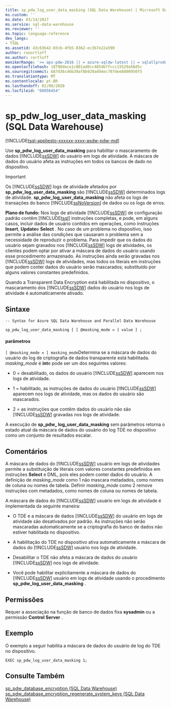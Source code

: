 ```yaml
---
title: sp_pdw_log_user_data_masking (SQL Data Warehouse) | Microsoft Docs
ms.custom: ''
ms.date: 03/14/2017
ms.service: sql-data-warehouse
ms.reviewer: ''
ms.topic: language-reference
dev_langs:
- TSQL
ms.assetid: 43c63b42-03cb-4fb5-8362-ec3b7e22a590
author: ronortloff
ms.author: rortloff
monikerRange: '>= aps-pdw-2016 || = azure-sqldw-latest || = sqlallproducts-allversions'
ms.openlocfilehash: 18798dece1c801ad0cc4854b7fccc15529a56d5c
ms.sourcegitcommit: b87d36c46b39af8b929ad94ec707dee8800950f5
ms.translationtype: MT
ms.contentlocale: pt-BR
ms.lasthandoff: 02/08/2020
ms.locfileid: "68056454"
---
```

# <a name="sp_pdw_log_user_data_masking-sql-data-warehouse"></a>sp_pdw_log_user_data_masking (SQL Data Warehouse)
[!INCLUDE[tsql-appliesto-xxxxxx-xxxx-asdw-pdw-md](../../includes/tsql-appliesto-xxxxxx-xxxx-asdw-pdw-md.md)]

  Use **sp_pdw_log_user_data_masking** para habilitar o mascaramento de dados [!INCLUDE[ssSDW](../../includes/sssdw-md.md)] do usuário em logs de atividade. A máscara de dados do usuário afeta as instruções em todos os bancos de dado no dispositivo.  
  
> [!IMPORTANT]  
>  Os [!INCLUDE[ssSDW](../../includes/sssdw-md.md)] logs de atividade afetados por **sp_pdw_log_user_data_masking** são [!INCLUDE[ssSDW](../../includes/sssdw-md.md)] determinados logs de atividade. **sp_pdw_log_user_data_masking** não afeta os logs de transações do banco [!INCLUDE[ssNoVersion](../../includes/ssnoversion-md.md)] de dados ou os logs de erros.  
  
 **Plano de fundo:** Nos logs de atividade [!INCLUDE[ssSDW](../../includes/sssdw-md.md)] de configuração padrão contêm [!INCLUDE[tsql](../../includes/tsql-md.md)] instruções completas, e pode, em alguns casos, incluir dados de usuário contidos em operações, como instruções **Insert**, **Update**e **Select** . No caso de um problema no dispositivo, isso permite a análise das condições que causaram o problema sem a necessidade de reproduzir o problema. Para impedir que os dados do usuário sejam gravados nos [!INCLUDE[ssSDW](../../includes/sssdw-md.md)] logs de atividades, os clientes podem optar por ativar a máscara de dados do usuário usando esse procedimento armazenado. As instruções ainda serão gravadas nos [!INCLUDE[ssSDW](../../includes/sssdw-md.md)] logs de atividades, mas todos os literais em instruções que podem conter dados do usuário serão mascarados; substituído por alguns valores constantes predefinidos.  
  
 Quando a Transparent Data Encryption está habilitada no dispositivo, o mascaramento dos [!INCLUDE[ssSDW](../../includes/sssdw-md.md)] dados do usuário nos logs de atividade é automaticamente ativado.  
  
## <a name="syntax"></a>Sintaxe  
  
```  
-- Syntax for Azure SQL Data Warehouse and Parallel Data Warehouse  
  
sp_pdw_log_user_data_masking [ [ @masking_mode = ] value ] ;  
```  
  
#### <a name="parameters"></a>parâmetros  
`[ @masking_mode = ] masking_mode`Determina se a máscara de dados do usuário do log de criptografia de dados transparente está habilitada. *masking_mode* é **int**e pode ser um dos seguintes valores:  
  
-   0 = desabilitado, os dados do usuário [!INCLUDE[ssSDW](../../includes/sssdw-md.md)] aparecem nos logs de atividade.  
  
-   1 = habilitado, as instruções de dados do usuário [!INCLUDE[ssSDW](../../includes/sssdw-md.md)] aparecem nos logs de atividade, mas os dados do usuário são mascarados.  
  
-   2 = as instruções que contêm dados do usuário não são [!INCLUDE[ssSDW](../../includes/sssdw-md.md)] gravadas nos logs de atividade.  
  
 A execução de **sp_pdw_ log_user_data_masking** sem parâmetros retorna o estado atual da máscara de dados do usuário do log TDE no dispositivo como um conjunto de resultados escalar.  
  
## <a name="remarks"></a>Comentários  
 A máscara de dados do [!INCLUDE[ssSDW](../../includes/sssdw-md.md)] usuário em logs de atividades permite a substituição de literais com valores constantes predefinidos em instruções **Select** e DML, pois eles podem conter dados do usuário. A definição de *masking_mode* como 1 não mascara metadados, como nomes de coluna ou nomes de tabela. Definir *masking_mode* como 2 remove instruções com metadados, como nomes de coluna ou nomes de tabela.  
  
 A máscara de dados do [!INCLUDE[ssSDW](../../includes/sssdw-md.md)] usuário em logs de atividade é implementada da seguinte maneira:  
  
-   O TDE e a máscara de dados [!INCLUDE[ssSDW](../../includes/sssdw-md.md)] do usuário em logs de atividade são desativados por padrão. As instruções não serão mascaradas automaticamente se a criptografia do banco de dados não estiver habilitada no dispositivo.  
  
-   A habilitação do TDE no dispositivo ativa automaticamente a máscara de dados do [!INCLUDE[ssSDW](../../includes/sssdw-md.md)] usuário nos logs de atividade.  
  
-   Desabilitar o TDE não afeta a máscara de dados do usuário [!INCLUDE[ssSDW](../../includes/sssdw-md.md)] nos logs de atividade.  
  
-   Você pode habilitar explicitamente a máscara de dados do [!INCLUDE[ssSDW](../../includes/sssdw-md.md)] usuário em logs de atividade usando o procedimento **sp_pdw_log_user_data_masking** .  
  
## <a name="permissions"></a>Permissões  
 Requer a associação na função de banco de dados fixa **sysadmin** ou a permissão **Control Server** .  
  
## <a name="example"></a>Exemplo  
 O exemplo a seguir habilita a máscara de dados do usuário de log do TDE no dispositivo.  
  
```  
EXEC sp_pdw_log_user_data_masking 1;  
```  
  
## <a name="see-also"></a>Consulte Também  
 [sp_pdw_database_encryption &#40;SQL Data Warehouse&#41;](../../relational-databases/system-stored-procedures/sp-pdw-database-encryption-sql-data-warehouse.md)   
 [sp_pdw_database_encryption_regenerate_system_keys &#40;SQL Data Warehouse&#41;](../../relational-databases/system-stored-procedures/sp-pdw-database-encryption-regenerate-system-keys-sql-data-warehouse.md)  
  
  
